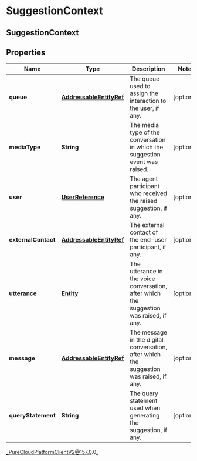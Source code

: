 # SuggestionContext

## SuggestionContext

## Properties

|Name | Type | Description | Notes|
|------------ | ------------- | ------------- | -------------|
| **queue** | [**AddressableEntityRef**](AddressableEntityRef) | The queue used to assign the interaction to the user, if any. | [optional] |
| **mediaType** | **String** | The media type of the conversation in which the suggestion event was raised. | [optional] |
| **user** | [**UserReference**](UserReference) | The agent participant who received the raised suggestion, if any. | [optional] |
| **externalContact** | [**AddressableEntityRef**](AddressableEntityRef) | The external contact of the end-user participant, if any. | [optional] |
| **utterance** | [**Entity**](Entity) | The utterance in the voice conversation, after which the suggestion was raised, if any. | [optional] |
| **message** | [**AddressableEntityRef**](AddressableEntityRef) | The message in the digital conversation, after which the suggestion was raised, if any. | [optional] |
| **queryStatement** | **String** | The query statement used when generating the suggestion, if any. | [optional] |



_PureCloudPlatformClientV2@157.0.0_
